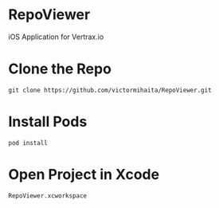 # RepoViewer
iOS Application for Vertrax.io

# Clone the Repo 
`git clone https://github.com/victormihaita/RepoViewer.git`

# Install Pods 
`pod install`

# Open Project in Xcode
`RepoViewer.xcworkspace`
